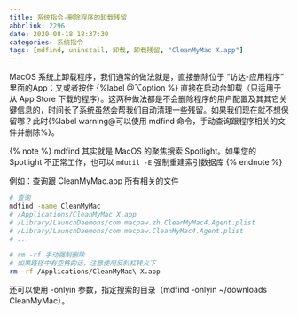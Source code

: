 ```yaml
---
title: 系统指令-删除程序的卸载残留
abbrlink: 2296
date: 2020-08-18 18:37:30
categories: 系统指令
tags: [mdfind, uninstall, 卸载, 卸载残留, "CleanMyMac X.app"]
---
```


MacOS 系统上卸载程序，我们通常的做法就是，直接删除位于 “访达-应用程序” 里面的App；又或者按住 {%label @⌥option %} 直接在启动台卸载（只适用于从 App Store 下载的程序）。这两种做法都是不会删除程序的用户配置及其其它关键信息的，时间长了系统虽然会帮我们自动清理一些残留。如果我们现在就不想保留哪？此时{%label warning@可以使用 mdfind 命令，手动查询跟程序相关的文件并删除%}。

{% note %}
mdfind 其实就是 MacOS 的聚焦搜索 Spotlight。如果您的 Spotlight 不正常工作，也可以 `mdutil -E` 强制重建索引数据库
{% endnote %}

例如：查询跟 CleanMyMac.app 所有相关的文件

```bash
# 查询
mdfind -name CleanMyMac
# /Applications/CleanMyMac X.app
# /Library/LaunchDaemons/com.macpaw.zh.CleanMyMac4.Agent.plist
# /Library/LaunchDaemons/com.macpaw.CleanMyMac4.Agent.plist
# ...

# rm -rf 手动强制删除
# 如果路径中有空格的话，注意使用反斜杠转义下
rm -rf /Applications/CleanMyMac\ X.app
```

还可以使用 -onlyin 参数，指定搜索的目录（mdfind -onlyin ~/downloads CleanMyMac）。